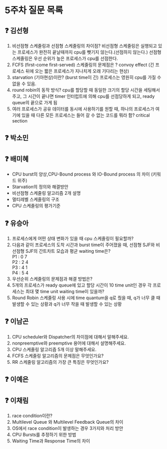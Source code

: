 # 5주차 질문 목록

## ❓ 김선형

1. 비선점형 스케줄링과 선점형 스케줄링의 차이점? 비선점형 스케줄링은 실행되고 있는 프로세스가 완전히 끝날때까지 cpu를 뺏기지 않는다.(선점하지 않는다.) 선점형 스케줄링은 우선 순위가 높은 프로세스가 cpu를 선점한다.
2. FCFS (first-come first-served) 스케줄링의 문제점은 ? convoy effect (긴 프로세스 뒤에 오는 짧은 프로세스가 지나치게 오래 기다리는 현상)
3. starvation (기아현상)이란? (burst time이 긴) 프로세스는 영원히 cpu를 가질 수 없을 수 있음.
4. round robin의 동작 방식? cpu를 할당할 때 동일한 크기의 할당 시간을 세팅해서 주고, 그 시간이 끝나면 timer 인터럽트에 의해 cpu를 선점당하게 되고, ready queue의 끝으로 가게 됨 
5. 여러 프로세스가 공유 데이터를 동시에 사용하기를 원할 때, 하나의 프로세스가 여기에 있을 때 다른 모든 프로세스는 들어 갈 수 없는 코드를 뭐라 함? critical section

## ❓ 박소민


## ❓ 배미혜
- CPU burst의 양상,CPU-Bound process 와 IO-Bound process 의 차이 (키워드 위주)
- Starvation의 정의와 해결방안
- 비선점형 스케줄링 알고리즘 2개 설명
- 멀티레벨 스케줄링의 구조
- CPU 스케줄링의 평가기준

## ❓ 유승아

1. 프로세스에게 어떤 상태 변화가 있을 때 cpu 스케줄링이 필요할까?
2. 다음과 같이 프로세스의 도착 시간과 burst time이 주어졌을 때, 선점형 SJF와 비선점형 SJF의 간트차트 모습과 평균 waiting time은?<br>
  P1 : 0 7<br>
  P2 : 2 4<br>
  P3 : 4 1<br>
  P4 : 5 4<br>
3. 우선순위 스케줄링의 문제점과 해결 방법은?
4. 5개의 프로세스가 ready queue에 있고 할당 시간이 10 time unit인 경우 각 프로세스는 최대 몇 time unit waiting time이 있을까?
5. Round Robin 스케줄링 사용 시에 time quantum을 q로 줬을 때, q가 너무 클 때 발생할 수 있는 상황과 q가 너무 작을 때 발생할 수 있는 상황

## ❓ 이남곤

1. CPU scheduler와 Dispatcher의 차이점에 대해서 말해주세요.
2. nonpreemptive와 preemptive 용어에 대해서 설명해주세요.
3. CPU 스케줄링 알고리즘 5개 이상 말해주세요.
4. FCFS 스케줄링 알고리즘의 문제점은 무엇인가요?
5. RR 스케줄링 알고리즘의 가장 큰 특징은 무엇인가요?

## ❓ 이예은


## ❓ 이채림

1. race condition이란?
2. Multilevel Queue 와 Multilevel  Feedback Queue의 차이    
3. OS에서 race condition이 발생하는 경우 3가지와 처리 방안   
4. CPU Bursts를 추정하기 위한 방법    
5. Waiting Time과 Response Time의 차이
